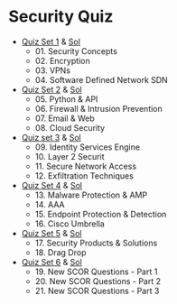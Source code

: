 # Security Quiz


- [Quiz Set 1](quiz01.md) & [Sol](quizSol01.md#)
  - 01\. Security Concepts
  - 02\. Encryption
  - 03\. VPNs
  - 04\. Software Defined Network SDN
- [Quiz Set 2](quiz02.md) & [Sol](quizSol02.md)
  - 05\. Python & API
  - 06\. Firewall & Intrusion Prevention
  - 07\. Email & Web
  - 08\. Cloud Security
- [Quiz set 3](quiz03.md) & [Sol](quizSol03.md)
  - 09\. Identity Services Engine
  - 10\. Layer 2 Securit
  - 11\. Secure Network Access
  - 12\. Exfiltration Techniques
- [Quiz Set 4](quiz04.md) & [Sol](quizSol04.md)
  - 13\. Malware Protection & AMP
  - 14\. AAA
  - 15\. Endpoint Protection & Detection
  - 16\. Cisco Umbrella
- [Quiz Set 5](quiz05.md) & [Sol](quizSol05.md)
  - 17\. Security Products & Solutions
  - 18\. Drag Drop
- [Quiz Set 6](quiz06.md) & [Sol](quizSol06.md)
  - 19\. New SCOR Questions - Part 1
  - 20\. New SCOR Questions - Part 2
  - 21\. New SCOR Questions - Part 3



